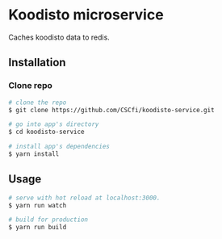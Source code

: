 # Koodisto microservice

Caches koodisto data to redis.

## Installation

### Clone repo
``` bash
# clone the repo
$ git clone https://github.com/CSCfi/koodisto-service.git

# go into app's directory
$ cd koodisto-service

# install app's dependencies
$ yarn install
```

## Usage

``` bash
# serve with hot reload at localhost:3000.
$ yarn run watch

# build for production
$ yarn run build
```
